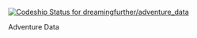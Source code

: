 [ ![Codeship Status for dreamingfurther/adventure_data](https://codeship.com/projects/f6977c50-9ea5-0133-f926-2a763bc2b06b/status?branch=master)](https://codeship.com/projects/127774)

Adventure Data
